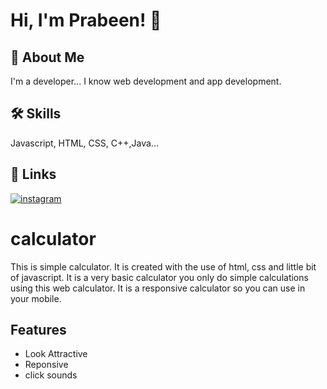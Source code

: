 
# Hi, I'm Prabeen! 👋


## 🚀 About Me
I'm a developer...
I know web development and app development.


## 🛠 Skills
Javascript, HTML, CSS, C++,Java...


## 🔗 Links
[![instagram](https://img.shields.io/badge/instagram-e76f51?style=for-the-badge&logo=instagram&logoColor=white)](https://www.instagram.com/prabeen_ragupathi)

# calculator

This is simple calculator. It is created with the use of html, css and little bit of javascript. It is a very basic calculator you only do simple calculations using this web calculator. It is a responsive calculator so you can use in your mobile.







## Features

- Look Attractive
- Reponsive
- click sounds


